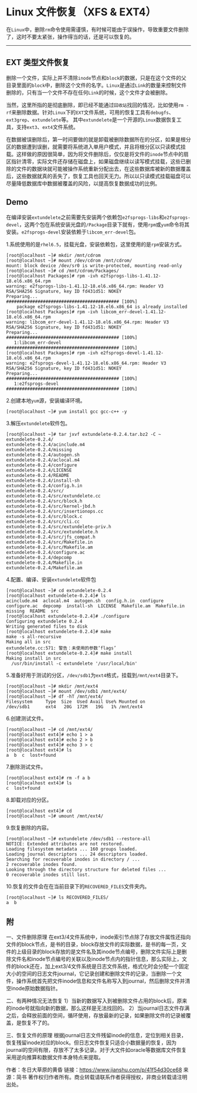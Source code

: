 # Linux 文件恢复（XFS & EXT4）

在`Linux`中，删除`rm`命令使用需谨慎，有时候可能由于误操作，导致重要文件删除了，这时不要太紧张，操作得当的话，还是可以恢复的。

------



## EXT 类型文件恢复

删除一个文件，实际上并不清除`inode`节点和`block`的数据，只是在这个文件的父目录里面的`block`中，删除这个文件的名字。`Linux`是通过`Link`的数量来控制文件删除的，只有当一个文件不存在任何`Link`的时候，这个文件才会被删除。

当然，这里所指的是彻底删除，即已经不能通过`回收站`找回的情况，比如使用`rm -rf`来删除数据。针对`Linux`下的`EXT`文件系统，可用的恢复工具有`debugfs`、`ext3grep`、`extundelete`等。 其中`extundelete`是一个开源的`Linux`数据恢复工具，支持`ext3`、`ext4`文件系统。

在数据被误删除后，第一时间要做的就是卸载被删除数据所在的分区，如果是根分区的数据遭到误删，就需要将系统进入单用户模式，并且将根分区以只读模式挂载。这样做的原因很简单，因为将文件删除后，仅仅是将文件的`inode`节点中的扇区指针清零，实际文件还存储在磁盘上，如果磁盘继续以读写模式挂载，这些已删除的文件的数据块就可能被操作系统重新分配出去，在这些数据库被新的数据覆盖后，这些数据就真的丢失了，恢复工具也回天无力。所以以只读模式挂载磁盘可以尽量降低数据库中数据被覆盖的风险，以提高恢复数据成功的比例。



## Demo

在编译安装`extundelete`之前需要先安装两个依赖包`e2fsprogs-libs`和`e2fsprogs-devel`，这两个包在系统安装光盘的`/Package`目录下就有，使用`rpm`或`yum`命令将其安装。`e2fsprogs-devel`安装依赖于`libcom_err-devel`包。

1.系统使用的是`rhel6.5`，挂载光盘，安装依赖包，这里使用的是`rpm`安装方式。

```
[root@localhost ~]# mkdir /mnt/cdrom
[root@localhost ~]# mount /dev/cdrom /mnt/cdrom/
mount: block device /dev/sr0 is write-protected, mounting read-only
[root@localhost ~]# cd /mnt/cdrom/Packages/
[root@localhost Packages]# rpm -ivh e2fsprogs-libs-1.41.12-18.el6.x86_64.rpm
warning: e2fsprogs-libs-1.41.12-18.el6.x86_64.rpm: Header V3 RSA/SHA256 Signature, key ID fd431d51: NOKEY
Preparing...                ########################################### [100%]
	package e2fsprogs-libs-1.41.12-18.el6.x86_64 is already installed
[root@localhost Packages]# rpm -ivh libcom_err-devel-1.41.12-18.el6.x86_64.rpm
warning: libcom_err-devel-1.41.12-18.el6.x86_64.rpm: Header V3 RSA/SHA256 Signature, key ID fd431d51: NOKEY
Preparing...                ########################################### [100%]
   1:libcom_err-devel       ########################################### [100%]
[root@localhost Packages]# rpm -ivh e2fsprogs-devel-1.41.12-18.el6.x86_64.rpm
warning: e2fsprogs-devel-1.41.12-18.el6.x86_64.rpm: Header V3 RSA/SHA256 Signature, key ID fd431d51: NOKEY
Preparing...                ########################################### [100%]
   1:e2fsprogs-devel        ########################################### [100%]
```

2.创建本地`yum`源，安装编译环境。

```
[root@localhost ~]# yum install gcc gcc-c++ -y
```

3.解压`extundelete`软件包。

```
[root@localhost ~]# tar jxvf extundelete-0.2.4.tar.bz2 -C ~
extundelete-0.2.4/
extundelete-0.2.4/acinclude.m4
extundelete-0.2.4/missing
extundelete-0.2.4/autogen.sh
extundelete-0.2.4/aclocal.m4
extundelete-0.2.4/configure
extundelete-0.2.4/LICENSE
extundelete-0.2.4/README
extundelete-0.2.4/install-sh
extundelete-0.2.4/config.h.in
extundelete-0.2.4/src/
extundelete-0.2.4/src/extundelete.cc
extundelete-0.2.4/src/block.h
extundelete-0.2.4/src/kernel-jbd.h
extundelete-0.2.4/src/insertionops.cc
extundelete-0.2.4/src/block.c
extundelete-0.2.4/src/cli.cc
extundelete-0.2.4/src/extundelete-priv.h
extundelete-0.2.4/src/extundelete.h
extundelete-0.2.4/src/jfs_compat.h
extundelete-0.2.4/src/Makefile.in
extundelete-0.2.4/src/Makefile.am
extundelete-0.2.4/configure.ac
extundelete-0.2.4/depcomp
extundelete-0.2.4/Makefile.in
extundelete-0.2.4/Makefile.am
```

4.配置、编译、安装`extundelete`软件包

```
[root@localhost ~]# cd extundelete-0.2.4
[root@localhost extundelete-0.2.4]# ls
acinclude.m4  aclocal.m4  autogen.sh  config.h.in  configure  configure.ac  depcomp  install-sh  LICENSE  Makefile.am  Makefile.in  missing  README  src
[root@localhost extundelete-0.2.4]# ./configure
Configuring extundelete 0.2.4
Writing generated files to disk
[root@localhost extundelete-0.2.4]# make
make -s all-recursive
Making all in src
extundelete.cc:571: 警告：未使用的参数‘flags’
[root@localhost extundelete-0.2.4]# make install
Making install in src
  /usr/bin/install -c extundelete '/usr/local/bin'
```

5.准备好用于测试的分区，`/dev/sdb1`为`ext4`格式，挂载到`/mnt/ext4`目录下。

```
[root@localhost ~]# mkdir /mnt/ext4
[root@localhost ~]# mount /dev/sdb1 /mnt/ext4/
[root@localhost ~]# df -hT /mnt/ext4/
Filesystem     Type  Size  Used Avail Use% Mounted on
/dev/sdb1      ext4   20G  172M   19G   1% /mnt/ext4
```

6.创建测试文件。

```
[root@localhost ~]# cd /mnt/ext4/
[root@localhost ext4]# echo 1 > a
[root@localhost ext4]# echo 2 > b
[root@localhost ext4]# echo 3 > c
[root@localhost ext4]# ls
a  b  c  lost+found
```

7.删除测试文件。

```
[root@localhost ext4]# rm -f a b
[root@localhost ext4]# ls
c  lost+found
```

8.卸载对应的分区。

```
[root@localhost ext4]# cd
[root@localhost ~]# umount /mnt/ext4/
```

9.恢复删除的内容。

```
[root@localhost ~]# extundelete /dev/sdb1 --restore-all
NOTICE: Extended attributes are not restored.
Loading filesystem metadata ... 160 groups loaded.
Loading journal descriptors ... 24 descriptors loaded.
Searching for recoverable inodes in directory / ...
2 recoverable inodes found.
Looking through the directory structure for deleted files ...
0 recoverable inodes still lost.
```

10.恢复的文件会在在当前目录下的`RECOVERED_FILES`文件夹内。

```
[root@localhost ~]# ls RECOVERED_FILES/
a  b
```



## 附

一、文件删除原理
在ext3/4文件系统中，inode索引节点除了存放文件属性还指向文件的block节点，是书的目录，block存放文件的实际数据，是书的每一页，文件的上级目录的block存放的是文件名及其inode节点编号，删除文件实际上是删除文件名和inode节点编号的关联以及inode节点内的指针信息，那么实际上，文件的block还在，加上ext3/4文件系统是日志文件系统，格式化时会分配一个固定大小的空间的日志文件journal，它记录创建和删除文件的记录，当删除一个文件，操作系统首先把文件inode信息和文件名称写入到journal，然后删除文件并清空inode原始数据指针。

二、有两种情况无法恢复
1）当新的数据写入到被删除文件占用的block后，原来的inode号就指向新的数据，那么这样是无法找回的。
2）当journal日志文件存满之后，会释放前面的空间，循环使用，存放最新的记录，如果删除文件的记录被覆盖，是恢复不了的。

三、恢复文件的原理
根据journal日志文件残留inode的信息，定位到相关目录，恢复残留inode对应的block。但日志文件恢复只适合小数据量的恢复，因为journal的空间有限，存放不了太多记录。对于大文件如oracle等数据库文件恢复采用逆向推算和数据文件本身特点来提取。

作者：冬日大草原的黄昏
链接：https://www.jianshu.com/p/41f54d30ce68
来源：简书
著作权归作者所有。商业转载请联系作者获得授权，非商业转载请注明出处。